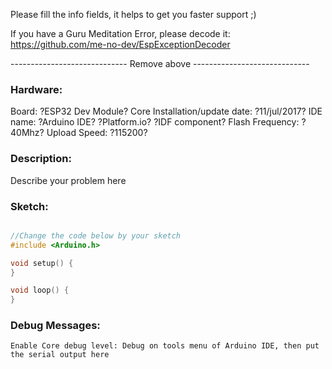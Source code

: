 Please fill the info fields, it helps to get you faster support ;)

If you have a Guru Meditation Error, please decode it:
https://github.com/me-no-dev/EspExceptionDecoder

----------------------------- Remove above -----------------------------


### Hardware:
Board:							?ESP32 Dev Module?
Core Installation/update date:			?11/jul/2017?
IDE name:							?Arduino IDE? ?Platform.io? ?IDF component?
Flash Frequency:					?40Mhz?
Upload Speed:						?115200?


### Description:
Describe your problem here


### Sketch:
```cpp

//Change the code below by your sketch
#include <Arduino.h>

void setup() {
}

void loop() {
}
```

### Debug Messages:
```
Enable Core debug level: Debug on tools menu of Arduino IDE, then put the serial output here 
```
